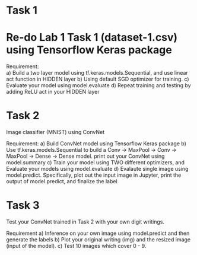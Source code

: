 # Task 1
# Re-do Lab 1 Task 1 (dataset-1.csv) using Tensorflow Keras package 

Requirement:  
  a) Build a two layer model using tf.keras.models.Sequential, and use linear act function in HIDDEN layer 
  b) Using default SGD optimizer for training.
  c) Evaluate your model using model.evaluate
  d) Repeat training and testing by adding ReLU act in your HIDDEN layer 

# Task 2 
Image classifier (MNIST) using ConvNet 

Requirement: 
  a) Build ConvNet model using Tensorflow Keras package
  b) Use tf.keras.models.Sequential to build a Conv -> MaxPool -> Conv -> MaxPool -> Dense -> Dense model.
      print out your ConvNet using model.summary
  c) Train your model using TWO different optimizers, and Evaluate your models using model.evaluate
  d) Evalaute single image using model.predict. 
    Specifically, plot out the input image in Jupyter, print the output of model.predict, and finalize the label


# Task 3 
Test your ConvNet trained in Task 2 with your own digit writings.

Requirement
a) Inference on your own image using model.predict and then generate the labels
b) Plot your original writing (img) and the resized image (input of the model).
c) Test 10 images which cover 0 - 9.
